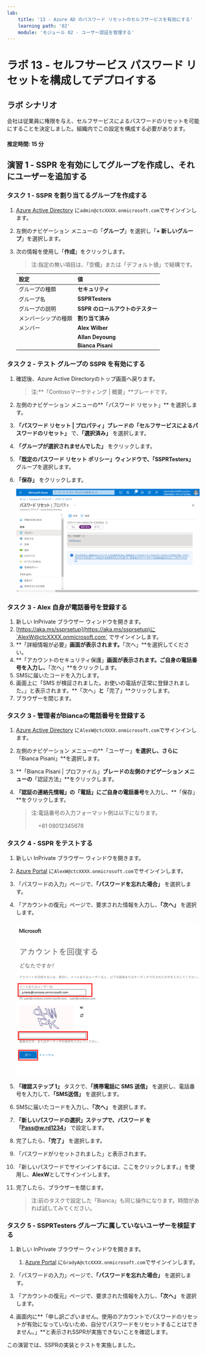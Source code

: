 ```yaml
---
lab:
    title: '13 - Azure AD のパスワード リセットのセルフサービスを有効にする'
    learning path: '02'
    module: 'モジュール 02 - ユーザー認証を管理する'
---
```


# ラボ 13 - セルフサービス パスワード リセットを構成してデプロイする
## ラボ シナリオ

会社は従業員に権限を与え、セルフサービスによるパスワードのリセットを可能にすることを決定しました。組織内でこの設定を構成する必要があります。

#### 推定時間: 15 分

## 演習 1 - SSPR を有効にしてグループを作成し、それにユーザーを追加する

### タスク 1 - SSPR を割り当てるグループを作成する

1. [Azure Active Directory]( https://portal.azure.com/#blade/Microsoft_AAD_IAM/ActiveDirectoryMenuBlade/Overview) に`admin@ctcXXXX.onmicrosoft.com`でサインインします。

2. 左側のナビゲーション メニューの「**グループ**」を選択し「**+ 新しいグループ**」を選択します。

2. 次の情報を使用し「**作成**」をクリックします。

    > 注:指定の無い項目は、「空欄」または「デフォルト値」で結構です。
    
    | **設定**| **値**|
    | :--- | :--- |
    | グループの種類| **セキュリティ** |
    | グループ名| **SSPRTesters** |
    | グループの説明| **SSPR のロールアウトのテスター** |
    | メンバーシップの種類| **割り当て済み** |
    | メンバー| **Alex Wilber** |
    | | **Allan Deyoung** |
    | | **Bianca Pisani** |

### タスク 2 - テスト グループの SSPR を有効にする

1. 確認後、Azure Active Directoryのトップ画面へ戻ります。

    > 注:**「Contosoマーケティング | 概要」**ブレードです。

2. 左側のナビゲーション メニューの**「パスワード リセット」** を選択します。

3. **「パスワード リセット | プロパティ」**ブレードの**「セルフサービスによるパスワードのリセット」** で、**「選択済み」** を選択します。

4. **「グループが選択されませんでした」** をクリックします。

5. **「既定のパスワード リセット ポリシー」**ウィンドウで、**「SSPRTesters」** グループを選択します。

6. **「保存」** をクリックします。

    ![「選択済み」、「グループの選択」、「保存」が強調表示された「パスワード リセット」の「プロパティ」ページが表示されている画面イメージ](./media/lp2-mod2-enable-password-reset-for-selected-group.png)

    

### タスク 3 - Alex 自身が電話番号を登録する

1. 新しい InPrivate ブラウザー ウィンドウを開きます。
2. [https://aka.ms/ssprsetup](https://aka.ms/ssprsetup)に`AlexW@ctcXXXX.onmicrosoft.com` でサインインします。
3. **「詳細情報が必要」**画面が表示されます。**「次へ」**を選択してください。
4. **「アカウントのセキュリティ保護」**画面が表示されます。**ご自身の電話番号**を入力し、**「次へ」**をクリックします。
5. SMSに届いたコードを入力します。
6. 画面上に「SMS が検証されました。お使いの電話が正常に登録されました。」と表示されます。**「次へ」**と**「完了」**クリックします。
7. ブラウザーを閉じます。



### タスク 3 - 管理者がBiancaの電話番号を登録する

1. [Azure Active Directory]( https://portal.azure.com/#blade/Microsoft_AAD_IAM/ActiveDirectoryMenuBlade/Overview) に`AlexW@ctcXXXX.onmicrosoft.com`でサインインします。

2. 左側のナビゲーション メニューの**「ユーザー」**を選択し、さらに**「Bianca Pisani」**を選択します。

3. **「Bianca Pisani | プロファイル」**ブレードの左側のナビゲーション メニューの**「認証方法」**をクリックします。

4. **「認証の連絡先情報」**の**「電話」**に**ご自身の電話番号**を入力し、**「保存」**をクリックします。

   > 注:電話番号の入力フォーマット例は以下になります。
   >
   > 　 +81 08012345678



### タスク 4 - SSPR をテストする

1. 新しい InPrivate ブラウザー ウィンドウを開きます。

2. [Azure Portal]( https://portal.azure.com) に`AlexW@ctcXXXX.onmicrosoft.com`でサインインします。

3. 「パスワードの入力」ページで、**「パスワードを忘れた場合」** を選択します。

4. 「アカウントの復元」ページで、要求された情報を入力し、**「次へ」** を選択します。

    ![「メールまたはユーザー名」、入力ボックス、「次へ」ボタンが強調表示された「アカウントの復元」ページが表示されている画面イメージ](./media/lp2-mod2-get-back-into-your-account-page.png)

5. **「確認ステップ 1」** タスクで、**「携帯電話に SMS 送信」** を選択し、電話番号を入力して、**「SMS送信」** を選択します。

6. SMSに届いたコードを入力し、**「次へ」** を選択します。

7. **「新しいパスワードの選択」**ステップで、パスワード を**「Pass@w.rd1234」** で設定します。

8. 完了したら、**「完了」** を選択します。

9. 「パスワードがリセットされました」と表示されます。

10. 「新しいパスワードでサインインするには、ここをクリックします。」を使用し、**AlexW**としてサインインします。

11. 完了したら、ブラウザーを閉じます。

     > 注:前のタスクで設定した「Bianca」も同じ操作になります。時間があれば試してみてください。

     

### タスク 5 - SSPRTesters グループに属していないユーザーを検証する

1. 新しい InPrivate ブラウザー ウィンドウを開きます。

   1. [Azure Portal]( https://portal.azure.com) に`GradyA@ctcXXXX.onmicrosoft.com`でサインインします。

2. 「パスワードの入力」ページで、**「パスワードを忘れた場合」** を選択します。

3. 「アカウントの復元」ページで、要求された情報を入力し、**「次へ」** を選択します。

4. 画面内に**「申し訳ございません。使用のアカウントでパスワードのリセットが有効になっていないため、自分でパスワードをリセットすることはできません。」**と表示されSSPRが実施できないことを確認します。

   

この演習では、SSPRの実装とテストを実施しました。
